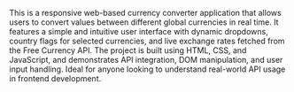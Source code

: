 This is a responsive web-based currency converter application that allows users to convert values between different global currencies in real time. It features a simple and intuitive user interface with dynamic dropdowns, country flags for selected currencies, and live exchange rates fetched from the Free Currency API. The project is built using HTML, CSS, and JavaScript, and demonstrates API integration, DOM manipulation, and user input handling. Ideal for anyone looking to understand real-world API usage in frontend development.

